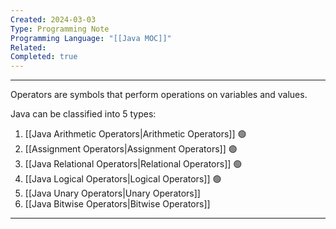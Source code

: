 ```yaml
---
Created: 2024-03-03
Type: Programming Note
Programming Language: "[[Java MOC]]"
Related: 
Completed: true
---
```

---
Operators are symbols that perform operations on variables and values.

Java can be classified into 5 types:
1. [[Java Arithmetic Operators|Arithmetic Operators]] 🟢
2. [[Assignment Operators|Assignment Operators]] 🟢
3. [[Java Relational Operators|Relational Operators]] 🟢
4. [[Java Logical Operators|Logical Operators]] 🟢
5. [[Java Unary Operators|Unary Operators]]
6. [[Java Bitwise Operators|Bitwise Operators]]

---


